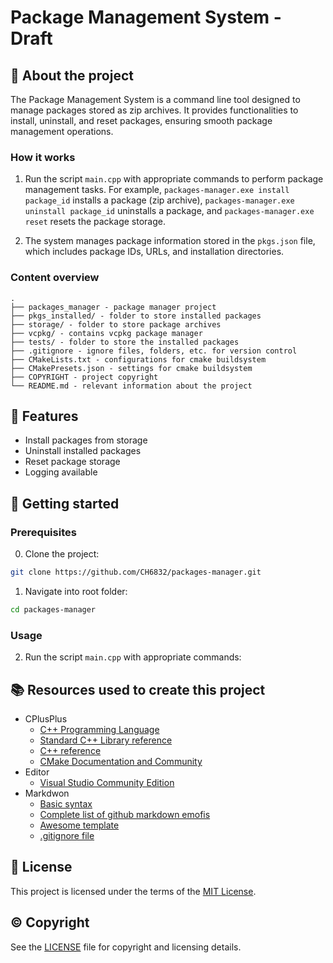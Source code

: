 # Package Management System - Draft

## :newspaper: About the project

The Package Management System is a command line tool designed to manage packages stored as zip archives. It provides functionalities to install, uninstall, and reset packages, ensuring smooth package management operations.

### How it works

1. Run the script `main.cpp` with appropriate commands to perform package management tasks. For example, `packages-manager.exe install package_id` installs a package (zip archive), `packages-manager.exe uninstall package_id` uninstalls a package, and `packages-manager.exe reset` resets the package storage.

2. The system manages package information stored in the `pkgs.json` file, which includes package IDs, URLs, and installation directories.

### Content overview

    .
    ├── packages_manager - package manager project
    ├── pkgs_installed/ - folder to store installed packages
    ├── storage/ - folder to store package archives    
    ├── vcpkg/ - contains vcpkg package manager
    ├── tests/ - folder to store the installed packages
    ├── .gitignore - ignore files, folders, etc. for version control
    ├── CMakeLists.txt - configurations for cmake buildsystem
    ├── CMakePresets.json - settings for cmake buildsystem
    ├── COPYRIGHT - project copyright
    └── README.md - relevant information about the project

## :notebook: Features

* Install packages from storage
* Uninstall installed packages
* Reset package storage
* Logging available

## :runner: Getting started

### Prerequisites

0. Clone the project:

```sh
git clone https://github.com/CH6832/packages-manager.git
```

1. Navigate into root folder:

```sh
cd packages-manager
```

### Usage

2. Run the script `main.cpp` with appropriate commands:

## :books: Resources used to create this project


* CPlusPlus
  * [C++ Programming Language](https://devdocs.io/cpp/)
  * [Standard C++ Library reference](https://cplusplus.com/reference/)
  * [C++ reference](https://en.cppreference.com/w/)
  * [CMake Documentation and Community](https://cmake.org/documentation/)
* Editor
  * [Visual Studio Community Edition](https://code.visualstudio.com/)
* Markdwon
  * [Basic syntax](https://www.markdownguide.org/basic-syntax/)
  * [Complete list of github markdown emofis](https://dev.to/nikolab/complete-list-of-github-markdown-emoji-markup-5aia)
  * [Awesome template](http://github.com/Human-Activity-Recognition/blob/main/README.md)
  * [.gitignore file](https://git-scm.com/docs/gitignore)

## :bookmark: License

This project is licensed under the terms of the [MIT License](LICENSE).

## :copyright: Copyright

See the [LICENSE](LICENSE) file for copyright and licensing details.
